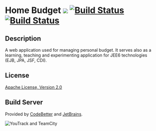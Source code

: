 Home Budget <a href="http://teamcity.codebetter.com/viewType.html?buildTypeId=bt1093&tab=buildTypeStatusDiv&guest=1"><img src="http://teamcity.codebetter.com/app/rest/builds/buildType:(id:bt1093)/statusIcon"/></a> [![Build Status](https://drone.io/github.com/satrapu/home-budget/status.png)](https://drone.io/github.com/satrapu/home-budget/latest) [![Build Status](https://crossprogramming.ci.cloudbees.com/buildStatus/icon?job=home-budget-master-commit-build)](https://crossprogramming.ci.cloudbees.com/job/home-budget-master-commit-build/)
=========

Description
-
A web application used for managing personal budget. 
It serves also as a learning, teaching and experimenting application for JEE6 technologies (EJB, JPA, JSF, CDI). 

License
-
[Apache License, Version 2.0](http://www.apache.org/licenses/LICENSE-2.0.html)

Build Server
-
Provided by [CodeBetter](http://codebetter.com/) and [JetBrains](http://www.jetbrains.com/).

![YouTrack and TeamCity](http://www.jetbrains.com/img/banners/Codebetter300x250.png)
